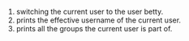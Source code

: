 1. switching the current user to the user betty.
2. prints the effective username of the current user.
3. prints all the groups the current user is part of.
